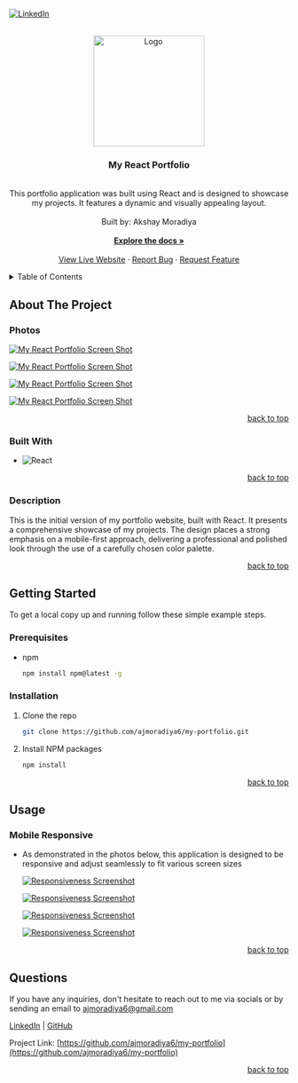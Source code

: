 <a name="readme-top"></a>

  <!-- PROJECT SHIELDS -->


[![LinkedIn][linkedin-shield]][linkedin-url]

  <!-- PROJECT LOGO -->

  <br />
  <div align="center">
    <a href="https://github.com/ajmoradiya6/my-portfolio">
      <img src="src/images/logo.svg" alt="Logo" width="200" height="200">
    </a>
    <h3 align="center">My React Portfolio</h3>
    <p align="center">
    <br/>
This portfolio application was built using React and is designed to showcase my projects. It features a dynamic and visually appealing layout. <br/>
      <br/>
      Built by: Akshay Moradiya
      <br/>
      <br/>
      <a href="https://github.com/ajmoradiya6/my-portfolio"><strong>Explore the docs »</strong></a>
      <br/>
      <br/>
      <a href="https://akshaymoradiya.netlify.app/">View Live Website</a>
      ·
      <a href="https://github.com/ajmoradiya6/my-portfolio/issues">Report Bug</a>
      ·
      <a href="https://github.com/ajmoradiya6/my-portfolio/issues">Request Feature</a>
    </p>
  </div>
  
  <!-- TABLE OF CONTENTS -->

  <details>
    <summary>Table of Contents</summary>
    <ol>
      <li>
        <a href="#about-the-project">About The Project</a>
        <ul>
          <li><a href="#photos">Photos</a></li>
          <li><a href="#built-with">Built With</a></li>
          <li><a href="#description">Description</a></li>
        </ul>
      </li>
      <li>
          <a href="#getting-started">Getting Started</a>
        <ul>
          <li><a href="#prerequisites">Prerequisites</a></li>
          <li><a href="#installation">Installation</a></li>
        </ul>
      </li>
      <li>
          <a href="#usage">Usage</a>
        <ul>
          <li><a href="#mobile-responsive">Mobile Responsive</a></li>
        </ul>
      </li>
      <li><a href="#questions">Questions</a></li>
    </ol>
  </details>
  
  <!-- ABOUT THE PROJECT -->
  
  ## About The Project
  
  ### Photos
  
[![My React Portfolio Screen Shot][product-screenshot]](https://akshaymoradiya.netlify.app/)

[![My React Portfolio Screen Shot][product-screenshot2]](https://akshaymoradiya.netlify.app/)

[![My React Portfolio Screen Shot][product-screenshot3]](https://akshaymoradiya.netlify.app/)

[![My React Portfolio Screen Shot][product-screenshot4]](https://akshaymoradiya.netlify.app/)

  <p align="right"><a href="#readme-top">back to top</a></p>
  
  ### Built With
  
  - ![React](https://img.shields.io/badge/React-20232A?style=for-the-badge&logo=React&logoColor=61DAFB)

  <p align="right"><a href="#readme-top">back to top</a></p>
  
  ### Description
  
  This is the initial version of my portfolio website, built with React. It presents a comprehensive showcase of my projects. The design places a strong emphasis on a mobile-first approach, delivering a professional and polished look through the use of a carefully chosen color palette.
  
  <p align="right"><a href="#readme-top">back to top</a></p>

<!-- GETTING STARTED -->

## Getting Started

To get a local copy up and running follow these simple example steps.

### Prerequisites

- npm
  ```sh
  npm install npm@latest -g
  ```

### Installation

1. Clone the repo
   ```sh
   git clone https://github.com/ajmoradiya6/my-portfolio.git
   ```
2. Install NPM packages
   ```sh
   npm install
   ```

  <p align="right"><a href="#readme-top">back to top</a></p>
  
  <!-- USAGE EXAMPLES -->
  
  ## Usage  
  ### Mobile Responsive
  
  - As demonstrated in the photos below, this application is designed to be responsive and adjust seamlessly to fit various screen sizes
  
    [![Responsiveness Screenshot][responsive-screenshot]](https://akshaymoradiya.netlify.app/)
    
    [![Responsiveness Screenshot][responsive-screenshot2]](https://akshaymoradiya.netlify.app/)

    [![Responsiveness Screenshot][responsive-screenshot3]](https://akshaymoradiya.netlify.app/)

    [![Responsiveness Screenshot][responsive-screenshot4]](https://akshaymoradiya.netlify.app/)

  <p align="right"><a href="#readme-top">back to top</a></p>




  
<!-- QUESTIONS -->
  
## Questions

If you have any inquiries, don't hesitate to reach out to me via socials or by sending an email to <a href="mailto:ajmoradiya6@gmail.com">ajmoradiya6@gmail.com</a>

<a href="https://www.linkedin.com/in/akshay-moradiya/">LinkedIn</a> | <a href="https://github.com/ajmoradiya6/">GitHub</a>

Project Link: [https://github.com/ajmoradiya6/my-portfolio](https://github.com/ajmoradiya6/my-portfolio)

  <p align="right"><a href="#readme-top">back to top</a></p>
  
  <!-- MARKDOWN LINKS & IMAGES -->

[contributors-shield]: https://img.shields.io/github/contributors/ajmoradiya6/my-portfolio.svg?style=for-the-badge
[contributors-url]: https://github.com/ajmoradiya6/my-portfolio/graphs/contributors
[forks-shield]: https://img.shields.io/github/forks/ajmoradiya6/my-portfolio.svg?style=for-the-badge
[forks-url]: https://github.com/ajmoradiya6/my-portfolio/network/members
[stars-shield]: https://img.shields.io/github/stars/ajmoradiya6/my-portfolio.svg?style=for-the-badge
[stars-url]: https://github.com/ajmoradiya6/my-portfolio/stargazers
[issues-shield]: https://img.shields.io/github/issues/ajmoradiya6/my-portfolio.svg?style=for-the-badge
[issues-url]: https://github.com/ajmoradiya6/my-portfolio/issues

[linkedin-shield]: https://img.shields.io/badge/-LinkedIn-black.svg?style=for-the-badge&logo=linkedin&colorB=555
[linkedin-url]: https://linkedin.com/in/akshay-moradiya

  <!-- UPDATE PLACEHOLDER IMAGES HERE -->

[product-screenshot]: src/images/screenshot.png
[product-screenshot2]: src/images/screenshot2.png
[product-screenshot3]: src/images/screenshot3.png
[product-screenshot4]: src/images/screenshot4.png
[responsive-screenshot]: src/images/mobile-screenshot.png
[responsive-screenshot2]: src/images/mobile-screenshot2.png
[responsive-screenshot3]: src/images/mobile-screenshot3.png
[responsive-screenshot4]: src/images/mobile-screenshot4.png
